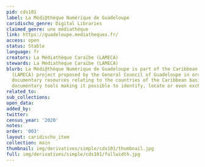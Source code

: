```yaml
---
pid: cds101
label: La Médi@thèque Numérique de Guadeloupe
caridischo_genre: Digital Libraries
claimed_genre: une médiathèque
link: https://guadeloupe.mediatheques.fr/
access: open
status: Stable
language: fr
creators: La Médiathèque Caraïbe (LAMECA)
stewards: La Médiathèque Caraïbe (LAMECA)
blurb: La Médi@thèque Numérique de Guadeloupe is part of the Caribbean Media Library
  (LAMECA) project proposed by the General Council of Guadeloupe in order to federate
  documentary resources relating to the countries of the Caribbean basin by creating
  documentary tools making it possible to identify, locate or even exchange documents.
related_to:
sub_collections:
open_data:
added_by:
twitter:
census_year: '2020'
notes:
order: '003'
layout: caridischo_item
collection: main
thumbnail: img/derivatives/simple/cds101/thumbnail.jpg
full: img/derivatives/simple/cds101/fullwidth.jpg
---
```

